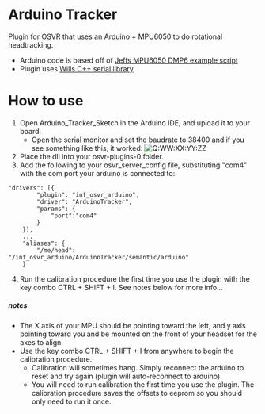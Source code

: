 # Arduino Tracker
Plugin for OSVR that uses an Arduino + MPU6050 to do rotational headtracking. 

* Arduino code is based off of [Jeffs MPU6050 DMP6 example script](https://github.com/jrowberg/i2cdevlib/tree/master/Arduino/MPU6050)
* Plugin uses [Wills C++ serial library](https://github.com/wjwwood/serial)

# How to use
1. Open Arduino_Tracker_Sketch in the Arduino IDE, and upload it to your board.
    * Open the serial monitor and set the baudrate to 38400 and if you see something like this, it worked: ![Q:WW:XX:YY:ZZ](http://i.imgur.com/oWhoYfa.png)
2. Place the dll into your osvr-plugins-0 folder.
3. Add the following to your osvr_server_config file, substituting "com4" with the com port your arduino is connected to:
```
"drivers": [{
		"plugin": "inf_osvr_arduino",
		"driver": "ArduinoTracker",
		"params": {
			"port":"com4"
		}
	}],
	...
	"aliases": {
		"/me/head": "/inf_osvr_arduino/ArduinoTracker/semantic/arduino"
	}
```
4. Run the calibration procedure the first time you use the plugin with the key combo CTRL + SHIFT + I. See notes below for more info...

##### notes
* The X axis of your MPU should be pointing toward the left, and y axis pointing toward you and be mounted on the front of your headset for the axes to align.
* Use the key combo CTRL + SHIFT + I from anywhere to begin the calibration procedure.
    * Calibration will sometimes hang. Simply reconnect the arduino to reset and try again (plugin will auto-reconnect to arduino).
    * You will need to run calibration the first time you use the plugin. The calibration procedure saves the offsets to eeprom so you should only need to run it once.
